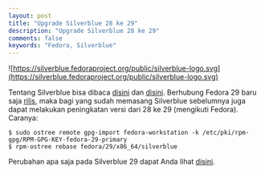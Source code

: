 ```yaml
---
layout: post
title: "Upgrade Silverblue 28 ke 29"
description: "Upgrade Silverblue 28 ke 29"
comments: false
keywords: "Fedora, Silverblue"
---
```


![https://silverblue.fedoraproject.org/public/silverblue-logo.svg](https://silverblue.fedoraproject.org/public/silverblue-logo.svg)

Tentang Silverblue bisa dibaca [disini](https://silverblue.fedoraproject.org/) dan [disini](https://docs.fedoraproject.org/en-US/fedora-silverblue/). Berhubung Fedora 29 baru saja [rilis](https://fedoramagazine.org/announcing-fedora-29/), maka bagi yang sudah memasang Silverblue sebelumnya juga dapat melakukan peningkatan versi dari 28 ke 29 (mengikuti Fedora). Caranya:

```
$ sudo ostree remote gpg-import fedora-workstation -k /etc/pki/rpm-gpg/RPM-GPG-KEY-fedora-29-primary
$ rpm-ostree rebase fedora/29/x86_64/silverblue
```

Perubahan apa saja pada Silverblue 29 dapat Anda lihat [disini](https://discussion.fedoraproject.org/t/changes-in-fedora-silverblue-29/325).